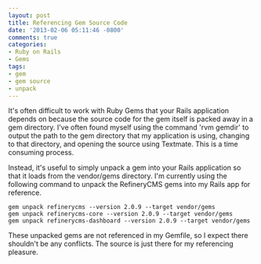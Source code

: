 ```yaml
---
layout: post
title: Referencing Gem Source Code
date: '2013-02-06 05:11:46 -0800'
comments: true
categories:
- Ruby on Rails
- Gems
tags:
- gem
- gem source
- unpack
---
```


It's often difficult to work with Ruby Gems that your Rails application
depends on because the source code for the gem itself is packed away in a gem
directory. I've often found myself using the command 'rvm gemdir' to output
the path to the gem directory that my application is using, changing to that
directory, and opening the source using Textmate. This is a time consuming
process.

Instead, it's useful to simply unpack a gem into your Rails application so
that it loads from the vendor/gems directory. I'm currently using the
following command to unpack the RefineryCMS gems into my Rails app for
reference.
<!--more-->
``` shell
gem unpack refinerycms --version 2.0.9 --target vendor/gems
gem unpack refinerycms-core --version 2.0.9 --target vendor/gems
gem unpack refinerycms-dashboard --version 2.0.9 --target vendor/gems
```

These unpacked gems are not referenced in my Gemfile, so I expect there
shouldn't be any conflicts. The source is just there for my referencing
pleasure.
